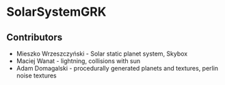 # SolarSystemGRK

## Contributors

- Mieszko Wrzeszczyński - Solar static planet system, Skybox
- Maciej Wanat - lightning, collisions with sun
- Adam Domagalski - procedurally generated planets and textures, perlin noise textures

